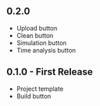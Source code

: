 ## 0.2.0
* Upload button
* Clean button
* Simulation button
* Time analysis button

## 0.1.0 - First Release
* Project template
* Build button
